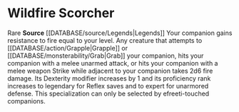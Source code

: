 ﻿---
id: '9'
name: Wildfire Scorcher
rarity: Common
source: '[[DATABASE/source/Legends|Legends]]'
type: Animal Companion Specialization

---
# Wildfire Scorcher

<span class="trait-rare item-trait">Rare</span>
**Source** [[DATABASE/source/Legends|Legends]]
Your companion gains resistance to fire equal to your level. Any creature that attempts to [[DATABASE/action/Grapple|Grapple]] or [[DATABASE/monsterability/Grab|Grab]] your companion, hits your companion with a melee unarmed attack, or hits your companion with a melee weapon Strike while adjacent to your companion takes 2d6 fire damage. Its Dexterity modifier increases by 1 and its proficiency rank increases to legendary for Reflex saves and to expert for unarmored defense. This specialization can only be selected by efreeti-touched companions.